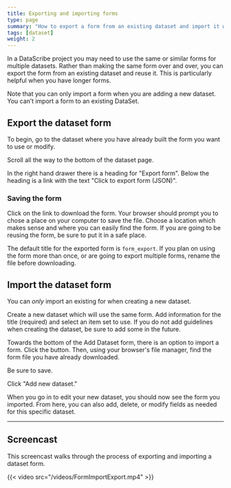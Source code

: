 ```yaml
---
title: Exporting and importing forms
type: page
summary: "How to export a form from an existing dataset and import it when creating a new dataset"
tags: [dataset]
weight: 2
---
```


In a DataScribe project you may need to use the same or similar forms for multiple datasets. Rather than making the same form over and over, you can export the form from an existing dataset and reuse it. This is particularly helpful when you have longer forms.

Note that you can only import a form when you are adding a new dataset. You can’t import a form to an existing DataSet.

## Export the dataset form

To begin, go to the dataset where you have already built the form you want to use or modify.

Scroll all the way to the bottom of the dataset page.

In the right hand drawer there is a heading for "Export form". Below the heading is a link with the text "Click to export form (JSON)".

### Saving the form

Click on the link to download the form. Your browser should prompt you to chose a place on your computer to save the file. Choose a location which makes sense and where you can easily find the form. If you are going to be reusing the form, be sure to put it in a safe place.

The default title for the exported form is `form_export`. If you plan on using the form more than once, or are going to export multiple forms, rename the file before downloading.

## Import the dataset form

You can *only* import an existing for when creating a new dataset.

Create a new dataset which will use the same form. Add information for the title (required) and select an item set to use. If you do not add guidelines when creating the dataset, be sure to add some in the future.

Towards the bottom of the Add Dataset form, there is an option to import a form. Click the button. Then, using your browser's file manager, find the form file you have already downloaded.

Be sure to save.

Click "Add new dataset."

When you go in to edit your new dataset, you should now see the form you imported. From here, you can also add, delete, or modify fields as needed for this specific dataset.

----

## Screencast

This screencast walks through the process of exporting and importing a dataset form.

{{< video src="/videos/FormImportExport.mp4" >}}
